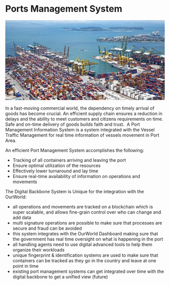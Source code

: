 # Ports Management System

![](img/port_management_system.png)  

In a fast-moving commercial world, the dependency on timely arrival of goods has become crucial. An efficient supply chain ensures a reduction in delays and the ability to meet customers and citizens requirements on time. Safe and on-time delivery of goods builds faith and trust.
‍
A Port Management Information System is a system integrated with the Vessel Traffic Management for real time information of vessels movement in Port Area. 

An efficient Port Management System accomplishes the following:

- Tracking of all containers arriving and leaving the port
- Ensure optimal utilization of the resources
- Effectively lower turnaround and lay time 
- Ensure real-time availability of information on operations and movements

The Digital Backbone System is Unique for the integration with the OurWorld:

- all operations and movements are tracked on a blockchain which is super scalable, and allows fine-grain control over who can change and add data
- multi signature operations are possible to make sure that processes are secure and fraud can be avoided
- this system integrates with the OurWorld Dashboard making sure that the government has real time oversight on what is happening in the port
- all handling agents need to use digital advanced tools to help them organize their workloads
- unique fingerprint & identification systems are used to make sure that containers can be tracked as they go in the country and leave at one point in time
- existing port management systems can get integrated over time with the digital backbone to get a unified view (future)